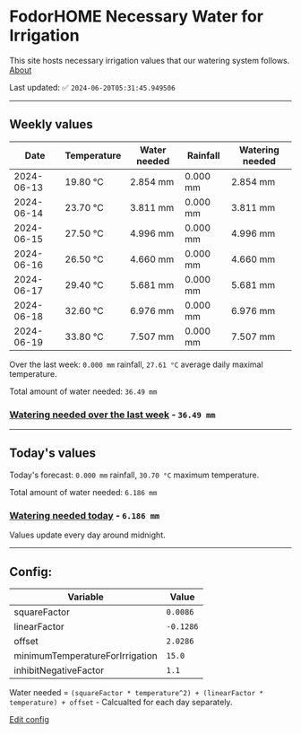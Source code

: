 # FodorHOME Necessary Water for Irrigation

This site hosts necessary irrigation values that our watering system follows. [About](https://github.com/redyau/irrigation)

Last updated: ✅ `2024-06-20T05:31:45.949506`

---

## Weekly values

| Date | Temperature | Water needed | Rainfall | Watering needed |
|-----|-----|-----|-----|-----|
| 2024-06-13 | 19.80 °C | 2.854 mm | 0.000 mm | 2.854 mm |
| 2024-06-14 | 23.70 °C | 3.811 mm | 0.000 mm | 3.811 mm |
| 2024-06-15 | 27.50 °C | 4.996 mm | 0.000 mm | 4.996 mm |
| 2024-06-16 | 26.50 °C | 4.660 mm | 0.000 mm | 4.660 mm |
| 2024-06-17 | 29.40 °C | 5.681 mm | 0.000 mm | 5.681 mm |
| 2024-06-18 | 32.60 °C | 6.976 mm | 0.000 mm | 6.976 mm |
| 2024-06-19 | 33.80 °C | 7.507 mm | 0.000 mm | 7.507 mm |


Over the last week: `0.000 mm` rainfall, `27.61 °C` average daily maximal temperature.

Total amount of water needed: `36.49 mm`

### [Watering needed over the last week](lastweek.txt) - `36.49 mm`

---

## Today's values

Today's forecast: `0.000 mm` rainfall, `30.70 °C` maximum temperature.

Total amount of water needed: `6.186 mm`

### [Watering needed today](today.txt) - `6.186 mm`

Values update every day around midnight.

---

## Config:

| Variable | Value |
|-----|-----|
| squareFactor | `0.0086` |
| linearFactor | `-0.1286` |
| offset | `2.0286` |
| minimumTemperatureForIrrigation | `15.0` |
| inhibitNegativeFactor | `1.1` |

Water needed = `(squareFactor * temperature^2) + (linearFactor * temperature) + offset` - Calcualted for each day separately.

[Edit config](https://github.com/RedyAu/irrigation/edit/main/config.json)

